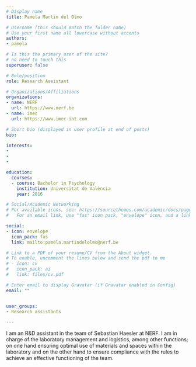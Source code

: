 ```yaml
---
# Display name
title: Pamela Martin del Olmo

# Username (this should match the folder name)
# Use your first name all lowercase without accents
authors:
- pamela

# Is this the primary user of the site?
# no need to touch this
superuser: false

# Role/position
role: Research Assistant

# Organizations/Affiliations
organizations:
- name: NERF
  url: https://www.nerf.be
- name: imec
  url: https://www.imec-int.com

# Short bio (displayed in user profile at end of posts)
bio: 

interests:
- 
- 
- 

education:
  courses:
  - course: Bachelor in Psychology
    institution: Universitat de València
    year: 2016

# Social/Academic Networking
# For available icons, see: https://sourcethemes.com/academic/docs/page-builder/#icons
#   For an email link, use "fas" icon pack, "envelope" icon, and a link in the

social:
- icon: envelope
  icon_pack: fas
  link: mailto:pamela.martindelolmo@nerf.be 

# Link to a PDF of your resume/CV from the About widget.
# To enable, uncomment the lines below and send the pdf to me
# - icon: cv
#   icon_pack: ai
#   link: files/cv.pdf

# Enter email to display Gravatar (if Gravatar enabled in Config)
email: ""


user_groups:
- Research assistants

---
```


I am an R&D assistant in the team of Sebastian Haesler at NERF. I am in charge of the laboratory management and logistics, among other functions; on one hand ensuring optimal use of materials and spaces within the laboratory and on the other hand to ensure compliance with the rules to achieve an effective functioning of the team.